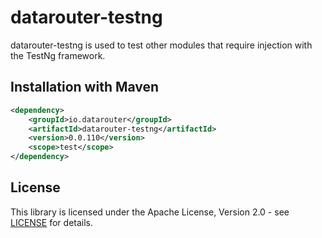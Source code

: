 # datarouter-testng

datarouter-testng is used to test other modules that require injection with the TestNg framework.

## Installation with Maven

```xml
<dependency>
	<groupId>io.datarouter</groupId>
	<artifactId>datarouter-testng</artifactId>
	<version>0.0.110</version>
	<scope>test</scope>
</dependency>
```

## License

This library is licensed under the Apache License, Version 2.0 - see [LICENSE](../LICENSE) for details.
